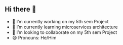 ## Hi there 👋


- 🔭 I’m currently working on my 5th sem Project
- 🌱 I’m currently learning microservices architecture
- 👯 I’m looking to collaborate on my 5th sem Project
- 😄 Pronouns: He/Him

